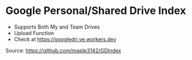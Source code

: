 # Google Personal/Shared Drive Index

* Supports Both My and Team Drives
* Upload Function
* Check at https://googledri.ve.workers.dev

Source: https://github.com/maple3142/GDIndex
